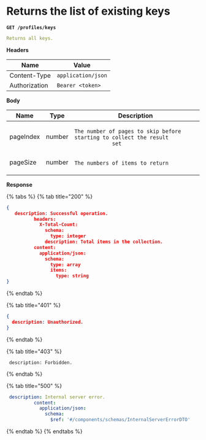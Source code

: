 # Returns the list of existing keys

<pre class="language-yaml"><code class="lang-yaml"><strong>GET /profiles/keys
</strong></code></pre>

```yaml
Returns all keys.
```

**Headers**

| Name          | Value              |
| ------------- | ------------------ |
| Content-Type  | `application/json` |
| Authorization | `Bearer <token>`   |

**Body**

<table><thead><tr><th>Name</th><th>Type</th><th>Description</th></tr></thead><tbody><tr><td>pageIndex</td><td>number</td><td><p></p><pre class="language-yaml"><code class="lang-yaml">The number of pages to skip before starting to collect the result
            set
</code></pre></td></tr><tr><td>pageSize</td><td>number</td><td><p></p><pre class="language-yaml"><code class="lang-yaml">The numbers of items to return
</code></pre></td></tr><tr><td></td><td></td><td></td></tr></tbody></table>

**Response**

{% tabs %}
{% tab title="200" %}
```json
{
   description: Successful operation.
          headers:
            X-Total-Count:
              schema:
                type: integer
              description: Total items in the collection.
          content:
            application/json:
              schema:
                type: array
                items:
                  type: string
}
```
{% endtab %}

{% tab title="401" %}
```json
{
  description: Unauthorized.
}
```
{% endtab %}

{% tab title="403" %}
```
 description: Forbidden.
```
{% endtab %}

{% tab title="500" %}
```yaml
 description: Internal server error.
          content:
            application/json:
              schema:
                $ref: '#/components/schemas/InternalServerErrorDTO'
```
{% endtab %}
{% endtabs %}

